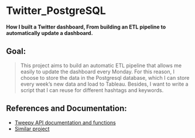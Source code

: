 # Twitter_PostgreSQL
**How I built a Twitter dashboard, From building an ETL pipeline to automatically update a dashboard.**

## Goal:
> This project aims to build an automatic ETL pipeline that allows me easily to update the dashboard every Monday. For this reason, I choose to store the data in the Postgresql database, which I can store every week’s new data and load to Tableau. Besides, I want to write a script that I can reuse for different hashtags and keywords.



## References and Documentation:
* [Tweepy API documentation and functions](https://docs.tweepy.org/en/stable/api.html)
* [Similar project](https://medium.com/analytics-vidhya/how-i-built-a-twitter-dashboard-4d5d0e53c36c)


